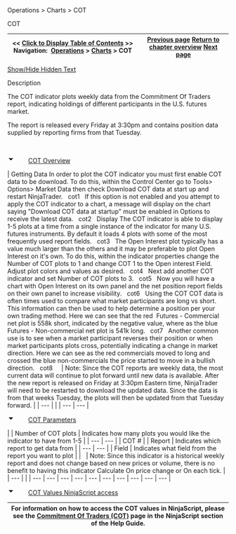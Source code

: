 ﻿


Operations \> Charts \> COT






















COT







| \<\< [Click to Display Table of Contents](cot.md) \>\> **Navigation:**     [Operations](operations-1.md) \> [Charts](charts-1.md) \> COT | [Previous page](power_volume_indicators-1.md) [Return to chapter overview](charts-1.md) [Next page](wiseman-1.md) |
| --- | --- |




[Show/Hide Hidden Text](javascript:HMToggleExpandAll(!HMAnyToggleOpen()) "Click to open/close expanding sections")









Description


The COT indicator plots weekly data from the Commitment Of Traders report, indicating holdings of different participants in the U.S. futures market.


The report is released every Friday at 3:30pm and contains position data supplied by reporting firms from that Tuesday.


 


![tog_minus](tog_minus-1.gif)        [COT Overview](javascript:HMToggle('toggle','COTOverview','COTOverview_ICON'))




| Getting Data In order to plot the COT indicator you must first enable COT data to be download. To do this, within the Control Center go to Tools\> Options\> Market Data then check Download COT data at start up and restart NinjaTrader.   cot1   If this option is not enabled and you attempt to apply the COT indicator to a chart, a message will display on the chart saying "Download COT data at startup" must be enabled in Options to receive the latest data.   cot2   Display The COT indicator is able to display 1\-5 plots at a time from a single instance of the indicator for many U.S. futures instruments. By default it loads 4 plots with some of the most frequently used report fields.   cot3   The Open Interest plot typically has a value much larger than the others and it may be preferable to plot Open Interest on it's own. To do this, within the indicator properties change the Number of COT plots to 1 and change COT 1 to the Open interest Field. Adjust plot colors and values as desired.   cot4   Next add another COT indicator and set Number of COT plots to 3.   cot5   Now you will have a chart with Open Interest on its own panel and the net position report fields on their own panel to increase visibility.   cot6   Using the COT COT data is often times used to compare what market participants are long vs short. This information can then be used to help determine a position per your own trading method. Here we can see that the red  Futures \- Commercial net plot is 558k short, indicated by the negative value, where as the blue Futures \- Non\-commercial net plot is 541k long.    cot7   Another common use is to see when a market participant reverses their position or when market participants plots cross, potentially indicating a change in market direction. Here we can see as the red commercials moved to long and crossed the blue non\-commercials the price started to move in a bullish direction.    cot8       | Note: Since the COT reports are weekly data, the most current data will continue to plot forward until new data is available. After the new report is released on Friday at 3:30pm Eastern time, NinjaTrader will need to be restarted to download the updated data. Since the data is from that weeks Tuesday, the plots will then be updated from that Tuesday forward. | | --- | |
| --- | --- |



![tog_minus](tog_minus-1.gif)        [COT Parameters](javascript:HMToggle('toggle','COTParameters','COTParameters_ICON'))




| | Number of COT plots | Indicates how many plots you would like the indicator to have from 1\-5 | | --- | --- | | COT \# | | Report | Indicates which report to get data from | | --- | --- | | Field | Indicates what field from the report you want to plot | |        | Note: Since this indicator is a historical weekly report and does not change based on new prices or volume, there is no benefit to having this indicator Calculate On price change or On each tick. | | --- | |
| --- | --- | --- | --- | --- | --- | --- | --- | --- | --- |



![tog_minus](tog_minus-1.gif)        [COT Values NinjaScript access](javascript:HMToggle('toggle','COTValuesNinjaScriptaccess','COTValuesNinjaScriptaccess_ICON'))




| For information on how to access the COT values in NinjaScript, please see the [Commitment Of Traders (COT)](commitment-of-traders-(cot)-1.md) page in the NinjaScript section of the Help Guide. |
| --- |



 









